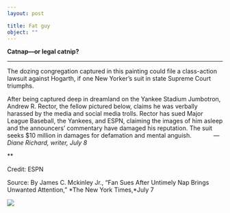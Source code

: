 ```yaml
---
layout: post

title: Fat guy
object: ""
---
```

**Catnap—or legal catnip?**

****

The dozing congregation captured in this painting could file a class-action lawsuit against Hogarth, if one New Yorker’s suit in state Supreme Court triumphs.

After being captured deep in dreamland on the Yankee Stadium Jumbotron, Andrew R. Rector, the fellow pictured below, claims he was verbally harassed by the media and social media trolls. Rector has sued Major League Baseball, the Yankees, and ESPN, claiming the images of him asleep and the announcers’ commentary have damaged his reputation. The suit seeks \$10 million in damages for defamation and mental anguish.             *—Diane Richard, writer, July 8*

**

Credit: ESPN

Source: By James C. Mckinley Jr., “Fan Sues After Untimely Nap Brings Unwanted Attention,” *The New York Times,*July 7

![]({{siteurl.base}}/images/14-07-08_58.10_SleepingEDIT-1.jpeg)
